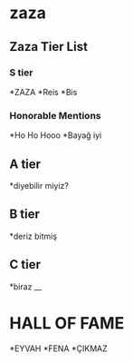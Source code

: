 # zaza

## Zaza Tier List
### S tier
*ZAZA
*Reis
*Bis

### Honorable Mentions
*Ho Ho Hooo
*Bayağ iyi

## A tier
*diyebilir miyiz?

## B tier
*deriz
bitmiş

## C tier
*biraz __


# HALL OF FAME
*EYVAH
*FENA
*ÇIKMAZ
